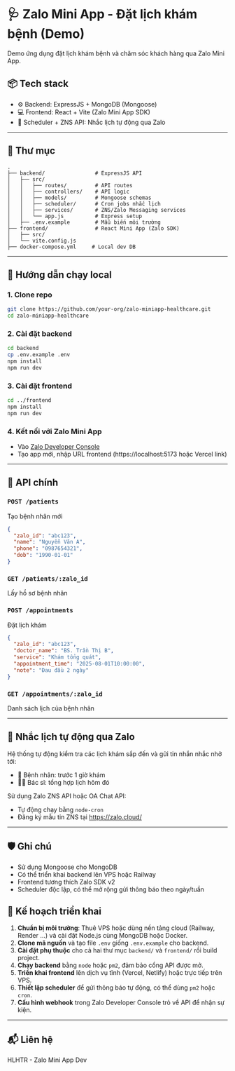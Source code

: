 # 🩺 Zalo Mini App - Đặt lịch khám bệnh (Demo)

Demo ứng dụng đặt lịch khám bệnh và chăm sóc khách hàng qua Zalo Mini App.

## 📦 Tech stack
- ⚙️ Backend: ExpressJS + MongoDB (Mongoose)
- 💻 Frontend: React + Vite (Zalo Mini App SDK)
- 🔔 Scheduler + ZNS API: Nhắc lịch tự động qua Zalo

---

## 📁 Thư mục

```
.
├── backend/                # ExpressJS API
│   ├── src/
│   │   ├── routes/         # API routes
│   │   ├── controllers/    # API logic
│   │   ├── models/         # Mongoose schemas
│   │   ├── scheduler/      # Cron jobs nhắc lịch
│   │   ├── services/       # ZNS/Zalo Messaging services
│   │   └── app.js          # Express setup
│   ├── .env.example        # Mẫu biến môi trường
├── frontend/               # React Mini App (Zalo SDK)
│   ├── src/
│   └── vite.config.js
├── docker-compose.yml     # Local dev DB
```

---

## 🚀 Hướng dẫn chạy local

### 1. Clone repo
```bash
git clone https://github.com/your-org/zalo-miniapp-healthcare.git
cd zalo-miniapp-healthcare
```

### 2. Cài đặt backend
```bash
cd backend
cp .env.example .env
npm install
npm run dev
```

### 3. Cài đặt frontend
```bash
cd ../frontend
npm install
npm run dev
```

### 4. Kết nối với Zalo Mini App
- Vào [Zalo Developer Console](https://developers.zalo.me/miniapp)
- Tạo app mới, nhập URL frontend (https://localhost:5173 hoặc Vercel link)

---

## 🔌 API chính

### `POST /patients`
Tạo bệnh nhân mới
```json
{
  "zalo_id": "abc123",
  "name": "Nguyễn Văn A",
  "phone": "0987654321",
  "dob": "1990-01-01"
}
```

### `GET /patients/:zalo_id`
Lấy hồ sơ bệnh nhân

### `POST /appointments`
Đặt lịch khám
```json
{
  "zalo_id": "abc123",
  "doctor_name": "BS. Trần Thị B",
  "service": "Khám tổng quát",
  "appointment_time": "2025-08-01T10:00:00",
  "note": "Đau đầu 2 ngày"
}
```

### `GET /appointments/:zalo_id`
Danh sách lịch của bệnh nhân

---

## 🔔 Nhắc lịch tự động qua Zalo

Hệ thống tự động kiểm tra các lịch khám sắp đến và gửi tin nhắn nhắc nhở tới:
- 📩 Bệnh nhân: trước 1 giờ khám
- 👨‍⚕️ Bác sĩ: tổng hợp lịch hôm đó

Sử dụng Zalo ZNS API hoặc OA Chat API:
- Tự động chạy bằng `node-cron`
- Đăng ký mẫu tin ZNS tại https://zalo.cloud/

---

## 🛡️ Ghi chú
- Sử dụng Mongoose cho MongoDB
- Có thể triển khai backend lên VPS hoặc Railway
- Frontend tương thích Zalo SDK v2
- Scheduler độc lập, có thể mở rộng gửi thông báo theo ngày/tuần

## 🚀 Kế hoạch triển khai

1. **Chuẩn bị môi trường**: Thuê VPS hoặc dùng nền tảng cloud (Railway, Render ...)
   và cài đặt Node.js cùng MongoDB hoặc Docker.
2. **Clone mã nguồn** và tạo file `.env` giống `.env.example` cho backend.
3. **Cài đặt phụ thuộc** cho cả hai thư mục `backend/` và `frontend/` rồi build project.
4. **Chạy backend** bằng `node` hoặc `pm2`, đảm bảo cổng API được mở.
5. **Triển khai frontend** lên dịch vụ tĩnh (Vercel, Netlify) hoặc trực tiếp trên VPS.
6. **Thiết lập scheduler** để gửi thông báo tự động, có thể dùng `pm2` hoặc `cron`.
7. **Cấu hình webhook** trong Zalo Developer Console trỏ về API để nhận sự kiện.

---

## 📬 Liên hệ
HLHTR - Zalo Mini App Dev

